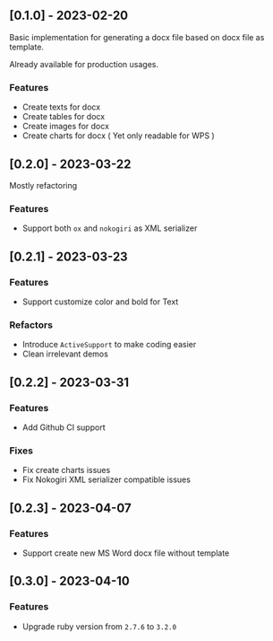 ## [0.1.0] - 2023-02-20

Basic implementation for generating a docx file based on docx file as template.

Already available for production usages.

### Features

- Create texts for docx
- Create tables for docx
- Create images for docx
- Create charts for docx ( Yet only readable for WPS )

## [0.2.0] - 2023-03-22

Mostly refactoring

### Features

- Support both `ox` and `nokogiri` as XML serializer

## [0.2.1] - 2023-03-23

### Features

- Support customize color and bold for Text

### Refactors

- Introduce `ActiveSupport` to make coding easier
- Clean irrelevant demos

## [0.2.2] - 2023-03-31

### Features

- Add Github CI support


### Fixes

- Fix create charts issues
- Fix Nokogiri XML serializer compatible issues

## [0.2.3] - 2023-04-07

### Features

- Support create new MS Word docx file without template

## [0.3.0] - 2023-04-10

### Features

- Upgrade ruby version from `2.7.6` to `3.2.0`